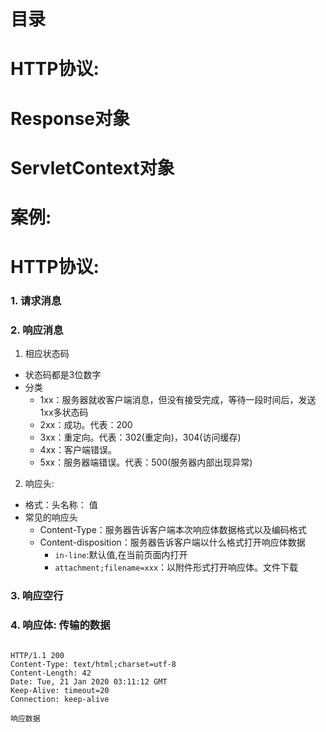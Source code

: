 # 目录

# HTTP协议:
# Response对象
# ServletContext对象
# 案例:



# HTTP协议:

### 1. 请求消息
### 2. 响应消息

1. 相应状态码

- 状态码都是3位数字 
- 分类
  - 1xx：服务器就收客户端消息，但没有接受完成，等待一段时间后，发送1xx多状态码
  - 2xx：成功。代表：200
  - 3xx：重定向。代表：302(重定向)，304(访问缓存)
  - 4xx：客户端错误。
  - 5xx：服务器端错误。代表：500(服务器内部出现异常)

2. 响应头:
- 格式：头名称： 值
- 常见的响应头
  - Content-Type：服务器告诉客户端本次响应体数据格式以及编码格式
  - Content-disposition：服务器告诉客户端以什么格式打开响应体数据
    - `in-line`:默认值,在当前页面内打开
    - `attachment;filename=xxx`：以附件形式打开响应体。文件下载
### 3. 响应空行

### 4. 响应体: 传输的数据

```

HTTP/1.1 200 
Content-Type: text/html;charset=utf-8
Content-Length: 42
Date: Tue, 21 Jan 2020 03:11:12 GMT
Keep-Alive: timeout=20
Connection: keep-alive

响应数据

```

 
